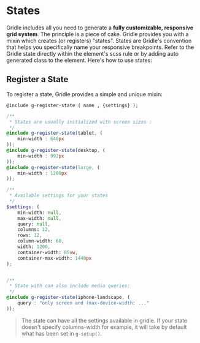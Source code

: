 # States

Gridle includes all you need to generate a **fully customizable, responsive grid system**.
The principle is a piece of cake. Gridle provides you with a mixin which creates (or registers) "states". States are Gridle's convention that helps you specifically name your responsive breakpoints. Refer to the Gridle state directly within the element's scss rule or by adding auto generated class to the element. Here's how to use states:

## Register a State

To register a state, Gridle provides a simple and unique mixin:

```fn
@include g-register-state ( name , {settings} );
```

```scss
/**
 * States are usually initialized with screen sizes :
 */
@include g-register-state(tablet, (
	min-width : 640px
));
@include g-register-state(desktop, (
	min-width : 992px
));
@include g-register-state(large, (
	min-width : 1200px
));

/**
 * Available settings for your states
 */
$settings: (
	min-width: null,
	max-width: null,
	query: null,
	columns: 12,
	rows: 12,
	column-width: 60,
	width: 1200,
	container-width: 85vw,
	container-max-width: 1440px
);


/**
 * State with can also include media queries:
 */
@include g-register-state(iphone-landscape, (
	query : "only screen and (max-device-width: ..."
));
```

> The state can have all the settings available in gridle. If your state doesn't specify columns-width for example, it will take by default what has been set in `g-setup()`.

